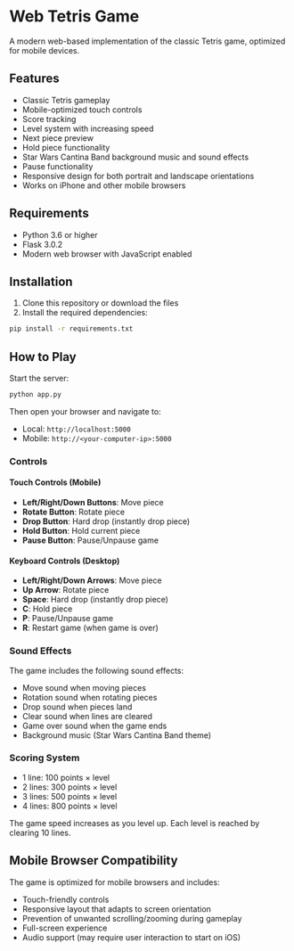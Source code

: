 # Web Tetris Game

A modern web-based implementation of the classic Tetris game, optimized for mobile devices.

## Features

- Classic Tetris gameplay
- Mobile-optimized touch controls
- Score tracking
- Level system with increasing speed
- Next piece preview
- Hold piece functionality
- Star Wars Cantina Band background music and sound effects
- Pause functionality
- Responsive design for both portrait and landscape orientations
- Works on iPhone and other mobile browsers

## Requirements

- Python 3.6 or higher
- Flask 3.0.2
- Modern web browser with JavaScript enabled

## Installation

1. Clone this repository or download the files
2. Install the required dependencies:
```bash
pip install -r requirements.txt
```
## How to Play

Start the server:
```bash
python app.py
```

Then open your browser and navigate to:
- Local: `http://localhost:5000`
- Mobile: `http://<your-computer-ip>:5000`

### Controls

#### Touch Controls (Mobile)
- **Left/Right/Down Buttons**: Move piece
- **Rotate Button**: Rotate piece
- **Drop Button**: Hard drop (instantly drop piece)
- **Hold Button**: Hold current piece
- **Pause Button**: Pause/Unpause game

#### Keyboard Controls (Desktop)
- **Left/Right/Down Arrows**: Move piece
- **Up Arrow**: Rotate piece
- **Space**: Hard drop (instantly drop piece)
- **C**: Hold piece
- **P**: Pause/Unpause game
- **R**: Restart game (when game is over)

### Sound Effects

The game includes the following sound effects:
- Move sound when moving pieces
- Rotation sound when rotating pieces
- Drop sound when pieces land
- Clear sound when lines are cleared
- Game over sound when the game ends
- Background music (Star Wars Cantina Band theme)

### Scoring System

- 1 line: 100 points × level
- 2 lines: 300 points × level
- 3 lines: 500 points × level
- 4 lines: 800 points × level

The game speed increases as you level up. Each level is reached by clearing 10 lines.

## Mobile Browser Compatibility

The game is optimized for mobile browsers and includes:
- Touch-friendly controls
- Responsive layout that adapts to screen orientation
- Prevention of unwanted scrolling/zooming during gameplay
- Full-screen experience
- Audio support (may require user interaction to start on iOS) 

